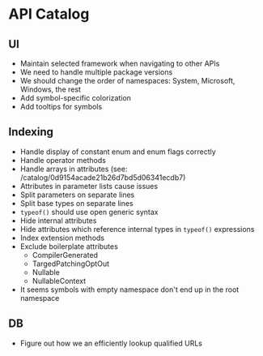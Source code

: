 # API Catalog

## UI

* Maintain selected framework when navigating to other APIs
* We need to handle multiple package versions
* We should change the order of namespaces: System, Microsoft, Windows, the rest
* Add symbol-specific colorization
* Add tooltips for symbols

## Indexing

* Handle display of constant enum and enum flags correctly
* Handle operator methods
* Handle arrays in attributes (see: /catalog/0d9154acade21b26d7bd5d06341ecdb7)
* Attributes in parameter lists cause issues
* Split parameters on separate lines
* Split base types on separate lines
* `typeof()` should use open generic syntax
* Hide internal attributes
* Hide attributes which reference internal types in `typeof()` expressions
* Index extension methods
* Exclude boilerplate attributes
	- CompilerGenerated
	- TargedPatchingOptOut
	- Nullable
	- NullableContext
* It seems symbols with empty namespace don't end up in the root namespace

## DB

* Figure out how we an efficiently lookup qualified URLs